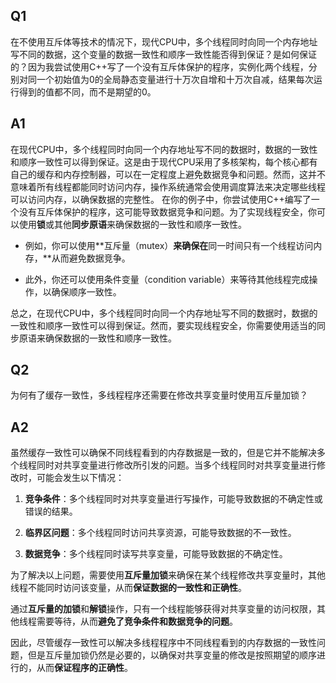 ## Q1

在不使用互斥体等技术的情况下，现代CPU中，多个线程同时向同一个内存地址写不同的数据，这个变量的数据一致性和顺序一致性能否得到保证？是如何保证的？因为我尝试使用C++写了一个没有互斥体保护的程序，实例化两个线程，分别对同一个初始值为0的全局静态变量进行十万次自增和十万次自减，结果每次运行得到的值都不同，而不是期望的0。 

## A1 
在现代CPU中，多个线程同时向同一个内存地址写不同的数据时，数据的一致性和顺序一致性可以得到保证。这是由于现代CPU采用了多核架构，每个核心都有自己的缓存和内存控制器，可以在一定程度上避免数据竞争和问题。然而，这并不意味着所有线程都能同时访问内存，操作系统通常会使用调度算法来决定哪些线程可以访问内存，以确保数据的完整性。 
在你的例子中，你尝试使用C++编写了一个没有互斥体保护的程序，这可能导致数据竞争和问题。为了实现线程安全，你可以使用**锁**或其他**同步原语**来确保数据的一致性和顺序一致性。

- 例如，你可以使用**互斥量（mutex）**来确保在**同一时间只有一个线程访问内存，**从而避免数据竞争。
  
- 此外，你还可以使用条件变量（condition variable）来等待其他线程完成操作，以确保顺序一致性。
  
总之，在现代CPU中，多个线程同时向同一个内存地址写不同的数据时，数据的一致性和顺序一致性可以得到保证。然而，要实现线程安全，你需要使用适当的同步原语来确保数据的一致性和顺序一致性。

## Q2 
为何有了缓存一致性，多线程程序还需要在修改共享变量时使用互斥量加锁？ 

## A2 
虽然缓存一致性可以确保不同线程看到的内存数据是一致的，但是它并不能解决多个线程同时对共享变量进行修改所引发的问题。当多个线程同时对共享变量进行修改时，可能会发生以下情况：

1. **竞争条件**：多个线程同时对共享变量进行写操作，可能导致数据的不确定性或错误的结果。
   
2. **临界区问题**：多个线程同时访问共享资源，可能导致数据的不一致性。
   
3. **数据竞争**：多个线程同时读写共享变量，可能导致数据的不确定性。
   
为了解决以上问题，需要使用**互斥量加锁**来确保在某个线程修改共享变量时，其他线程不能同时访问该变量，从而**保证数据的一致性和正确性**。

通过**互斥量的加锁**和**解锁**操作，只有一个线程能够获得对共享变量的访问权限，其他线程需要等待，从而**避免了竞争条件和数据竞争的问题**。

因此，尽管缓存一致性可以解决多线程程序中不同线程看到的内存数据的一致性问题，但是互斥量加锁仍然是必要的，以确保对共享变量的修改是按照期望的顺序进行的，从而**保证程序的正确性**。